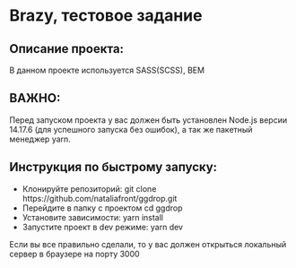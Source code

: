 <h1>Brazy, тестовое задание</h1>
<h2>Описание проекта:</h2>
В данном проекте используется SASS(SCSS), BEM

<h2>ВАЖНО:</h2>
Перед запуском проекта у вас должен быть установлен Node.js версии 14.17.6 (для успешного запуска без ошибок), а так же пакетный менеджер yarn.

<h2>Инструкция по быстрому запуску:</h2>

<ul>
<li>Клонируйте репозиторий: git clone https://github.com/nataliafront/ggdrop.git</li>
<li>Перейдите в папку с проектом cd ggdrop</li>
<li>Установите зависимости: yarn install</li>
<li>Запустите проект в dev режиме: yarn dev</li>
</ul>

Если вы все правильно сделали, то у вас должен открыться локальный сервер в браузере на порту 3000
